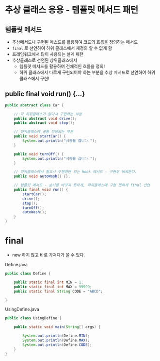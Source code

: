 # 추상 클래스 응용 - 템플릿 메서드 패턴

## 템플릿 메서드

- 추상메서드나 구현된 메스드를 활용하여 코드의 흐름을 정의하는 메서드
- `final` 로 선언하여 하위 클래스에서 재정의 할 수 없게 함
- 프레임워크에서 많이 사용되는 설계 패턴
- 추상클래스로 선언된 상위클래스에서
  - 템플릿 메서드를 활용하여 전체적인 흐름을 정의!
  - 하위 클래스에서 다르게 구현되어야 하는 부분을 추상 메서드로 선언하여 하위 클래스에서 구현!





## public final void run() {...}

```java
public abstract class Car {

    // 각 하위클래스가 알아서 구현하는 부분
    public abstract void drive();
    public abstract void stop();

    // 하위클래스에 공통 적용되는 부분
    public void startCar() {
        System.out.println("시동을 켭니다.");
    }

    public void turnOff() {
        System.out.println("시동을 끕니다.");
    }

    // 하위클래스에서 필요시 구현하면 되는 hook 메서드 - 구현부 비워둔다.
    public void autoWash() {};

    // 템플릿 메서드 - 순서를 바꾸지 못하게, 하위클래스에 구현 못하게 final 선언
    public final void run() {
        startCar();
        drive();
        stop();
        turnOff();
        autoWash();
    }
}
```



#

# final

- new 하지 않고 바로 가져다가 쓸 수 있다.



Define.java

```java
public class Define {

    public static final int MIN = 1;
    public static final int MAX = 99999;
    public static final String CODE = "ABCD";

}
```



UsingDefine.java

```java
public class UsingDefine {

    public static void main(String[] args) {

        System.out.println(Define.MIN);
        System.out.println(Define.MAX);
        System.out.println(Define.CODE);
    }
}
```

